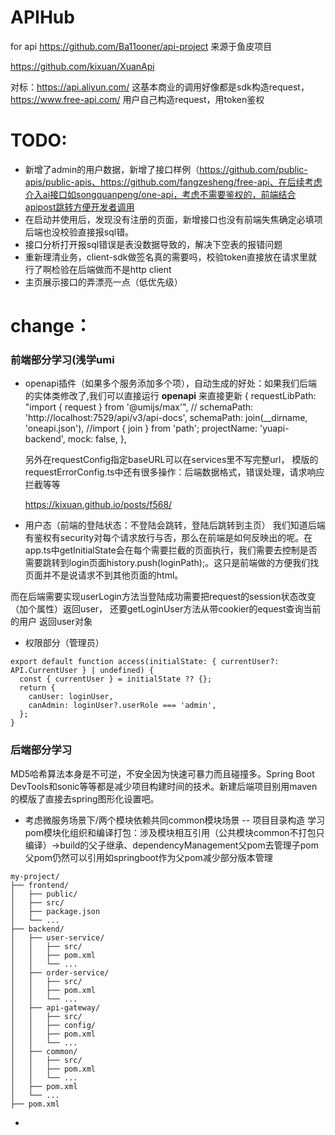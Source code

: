 # APIHub
for api
https://github.com/Ba11ooner/api-project 来源于鱼皮项目

https://github.com/kixuan/XuanApi

对标：https://api.aliyun.com/ 这基本商业的调用好像都是sdk构造request，https://www.free-api.com/ 用户自己构造request，用token鉴权



# TODO:
- 新增了admin的用户数据，新增了接口样例（https://github.com/public-apis/public-apis、https://github.com/fangzesheng/free-api、在后续考虑介入ai接口如songquanpeng/one-api，考虑不需要鉴权的，前端结合apipost跳转方便开发者调用
- 在启动并使用后，发现没有注册的页面，新增接口也没有前端失焦确定必填项 后端也没校验直接报sql错。
- 接口分析打开报sql错误是表没数据导致的，解决下空表的报错问题
- 重新理清业务，client-sdk做签名真的需要吗，校验token直接放在请求里就行了啊检验在后端做而不是http client
- 主页展示接口的弄漂亮一点（低优先级）

# change：
### 前端部分学习(浅学umi
- openapi插件（如果多个服务添加多个项），自动生成的好处：如果我们后端的实体类修改了,我们可以直接运行 **openapi** 来直接更新
    {
      requestLibPath: "import { request } from '@umijs/max'",
//       schemaPath: 'http://localhost:7529/api/v3/api-docs',
      schemaPath: join(__dirname, 'oneapi.json'), //import { join } from 'path';
      projectName: 'yuapi-backend',
      mock: false,
    },

  另外在requestConfig指定baseURL可以在services里不写完整url，
  模版的requestErrorConfig.ts中还有很多操作：后端数据格式，错误处理，请求响应拦截等等

  https://kixuan.github.io/posts/f568/
- 用户态（前端的登陆状态：不登陆会跳转，登陆后跳转到主页）
我们知道后端有鉴权有security对每个请求放行与否，那么在前端是如何反映出的呢。在app.ts中getInitialState会在每个需要拦截的页面执行，我们需要去控制是否需要跳转到login页面history.push(loginPath);。这只是前端做的方便我们找页面并不是说请求不到其他页面的html。

而在后端需要实现userLogin方法当登陆成功需要把request的session状态改变（加个属性）返回user， 还要getLoginUser方法从带cookier的equest查询当前的用户 返回user对象

- 权限部分（管理员）
```
export default function access(initialState: { currentUser?: API.CurrentUser } | undefined) {
  const { currentUser } = initialState ?? {};
  return {
    canUser: loginUser,
    canAdmin: loginUser?.userRole === 'admin',
  };
}
```

### 后端部分学习
MD5哈希算法本身是不可逆，不安全因为快速可暴力而且碰撞多。Spring Boot DevTools和sonic等等都是减少项目构建时间的技术。新建后端项目别用maven的模版了直接去spring图形化设置吧。
- 考虑微服务场景下/两个模块依赖共同common模块场景 -- 项目目录构造
学习pom模块化组织和编译打包：涉及模块相互引用（公共模块common不打包只编译）->build的父子继承、dependencyManagement父pom去管理子pom
父pom仍然可以引用如springboot作为父pom减少部分版本管理
```
my-project/
├── frontend/
│   ├── public/
│   ├── src/
│   ├── package.json
│   └── ...
├── backend/
│   ├── user-service/
│   │   ├── src/
│   │   ├── pom.xml
│   │   └── ...
│   ├── order-service/
│   │   ├── src/
│   │   ├── pom.xml
│   │   └── ...
│   ├── api-gateway/
│   │   ├── src/
│   │   ├── config/
│   │   ├── pom.xml
│   │   └── ...
│   ├── common/
│   │   ├── src/
│   │   ├── pom.xml
│   │   └── ...
│   ├── pom.xml
│   └── ...
├── pom.xml
```
- 
